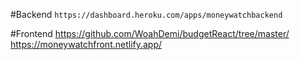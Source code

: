 #Backend
`https://dashboard.heroku.com/apps/moneywatchbackend`


#Frontend
https://github.com/WoahDemi/budgetReact/tree/master/
https://moneywatchfront.netlify.app/
